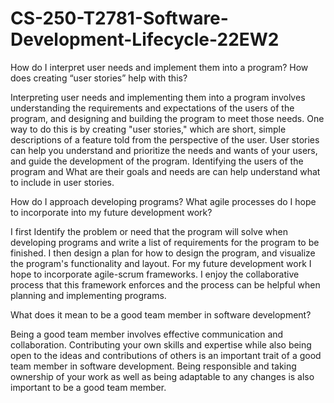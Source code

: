 # CS-250-T2781-Software-Development-Lifecycle-22EW2
How do I interpret user needs and implement them into a program? How does creating “user stories” help with this?  

Interpreting user needs and implementing them into a program involves understanding the requirements and expectations of the users of the program, and designing and building the program to meet those needs. One way to do this is by creating "user stories," which are short, simple descriptions of a feature told from the perspective of the user. User stories can help you understand and prioritize the needs and wants of your users, and guide the development of the program. Identifying the users of the program and What are their goals and needs are can help understand what to include in user stories. 

How do I approach developing programs? What agile processes do I hope to incorporate into my future development work? 

I first Identify the problem or need that the program will solve when developing programs and write a list of requirements for the program to be finished. I then design a plan for how to design the program, and visualize the program's functionality and layout. For my future development work I hope to incorporate agile-scrum frameworks. I enjoy the collaborative process that this framework enforces and the process can be helpful when planning and implementing programs. 

What does it mean to be a good team member in software development?

Being a good team member involves effective communication and collaboration. Contributing your own skills and expertise while also being open to the ideas and contributions of others is an important trait of a good team member in software development. Being responsible and taking ownership of your work as well as being adaptable to any changes is also important to be a good team member.
